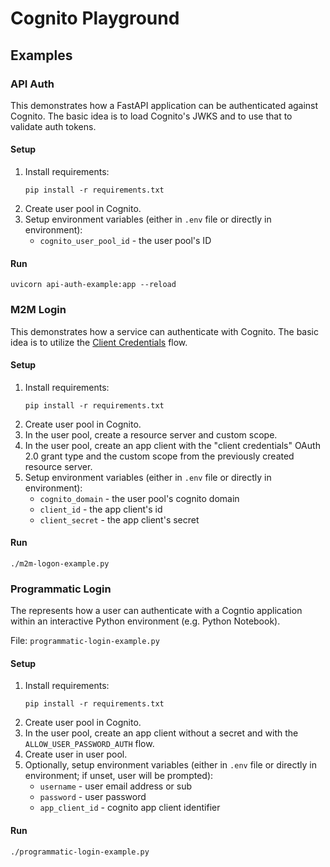 # Cognito Playground

## Examples

### API Auth

This demonstrates how a FastAPI application can be authenticated against Cognito. The basic idea is to load Cognito's JWKS and to use that to validate auth tokens.

#### Setup

1. Install requirements:
   ```
   pip install -r requirements.txt
   ```
1. Create user pool in Cognito.
1. Setup environment variables (either in `.env` file or directly in environment):
   - `cognito_user_pool_id` - the user pool's ID

#### Run

```
uvicorn api-auth-example:app --reload
```

### M2M Login

This demonstrates how a service can authenticate with Cognito. The basic idea is to utilize the [Client Credentials](https://www.oauth.com/oauth2-servers/access-tokens/client-credentials/) flow.

#### Setup

1. Install requirements:
   ```
   pip install -r requirements.txt
   ```
1. Create user pool in Cognito.
1. In the user pool, create a resource server and custom scope.
1. In the user pool, create an app client with the "client credentials" OAuth 2.0 grant type and the custom scope from the previously created resource server.
1. Setup environment variables (either in `.env` file or directly in environment):
   - `cognito_domain` - the user pool's cognito domain
   - `client_id` - the app client's id
   - `client_secret` - the app client's secret

#### Run

```
./m2m-logon-example.py
```

### Programmatic Login

The represents how a user can authenticate with a Cogntio application within an interactive Python environment (e.g. Python Notebook).

File: `programmatic-login-example.py`

#### Setup

1. Install requirements:
   ```
   pip install -r requirements.txt
   ```
1. Create user pool in Cognito.
1. In the user pool, create an app client without a secret and with the `ALLOW_USER_PASSWORD_AUTH` flow.
1. Create user in user pool.
1. Optionally, setup environment variables (either in `.env` file or directly in environment; if unset, user will be prompted):
   - `username` - user email address or sub
   - `password` - user password
   - `app_client_id` - cognito app client identifier

#### Run

```
./programmatic-login-example.py
```
